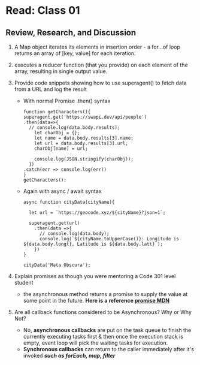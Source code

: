 # Read: Class 01

## Review, Research, and Discussion

1. A Map object iterates its elements in insertion order - a for...of loop returns an array of [key, value] for each iteration.

2. executes a reducer function (that you provide) on each element of the array, resulting in single output value.

3. Provide code snippets showing how to use superagent() to fetch data from a URL and log the result
    - With normal Promise .then() syntax

          function getCharacters(){
          superagent.get('https://swapi.dev/api/people')
          .then(data=>{
            // console.log(data.body.results);
              let charObj = {};
              let name = data.body.results[3].name;
              let url = data.body.results[3].url;
              charObj[name] = url;
              
              console.log(JSON.stringify(charObj));
            })
          .catch(err => console.log(err))
          }
          getCharacters();

    - Again with async / await syntax
          
          async function cityData(cityName){

            let url = `https://geocode.xyz/${cityName}?json=1`;

            superagent.get(url)
              .then(data =>{
                // console.log(data.body);
                console.log(`${cityName.toUpperCase()}: Longitude is ${data.body.longt}, Latitude is ${data.body.latt}`);
              })
          }

          cityData('Mata Obscura');


4. Explain promises as though you were mentoring a Code 301 level student

    - the asynchronous method returns a promise to supply the value at some point in the future. **Here is a reference [promise MDN](https://developer.mozilla.org/en-US/docs/Web/JavaScript/Reference/Global_Objects/Promise)**

5. Are all callback functions considered to be Asynchronous? Why or Why Not?

    - No, **asynchronous callbacks** are put on the task queue to finish the currently executing tasks first & then once the execution stack is empty, event loop will pick the waiting tasks for execution.
    - **Synchronous callbacks** can return to the caller immediately after it's invoked ***such as forEach, map, filter***